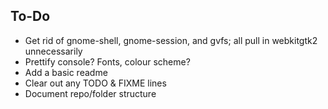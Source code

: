 ## To-Do

- Get rid of gnome-shell, gnome-session, and gvfs; all pull in webkitgtk2 unnecessarily
- Prettify console? Fonts, colour scheme?
- Add a basic readme
- Clear out any TODO & FIXME lines
- Document repo/folder structure

